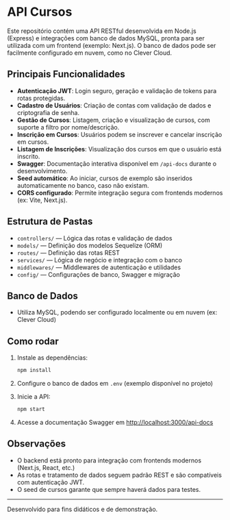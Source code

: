 # API Cursos

Este repositório contém uma API RESTful desenvolvida em Node.js (Express) e integrações com banco de dados MySQL, pronta para ser utilizada com um frontend (exemplo: Next.js). O banco de dados pode ser facilmente configurado em nuvem, como no Clever Cloud.

## Principais Funcionalidades

- **Autenticação JWT**: Login seguro, geração e validação de tokens para rotas protegidas.
- **Cadastro de Usuários**: Criação de contas com validação de dados e criptografia de senha.
- **Gestão de Cursos**: Listagem, criação e visualização de cursos, com suporte a filtro por nome/descrição.
- **Inscrição em Cursos**: Usuários podem se inscrever e cancelar inscrição em cursos.
- **Listagem de Inscrições**: Visualização dos cursos em que o usuário está inscrito.
- **Swagger**: Documentação interativa disponível em `/api-docs` durante o desenvolvimento.
- **Seed automático**: Ao iniciar, cursos de exemplo são inseridos automaticamente no banco, caso não existam.
- **CORS configurado**: Permite integração segura com frontends modernos (ex: Vite, Next.js).

## Estrutura de Pastas

- `controllers/` — Lógica das rotas e validação de dados
- `models/` — Definição dos modelos Sequelize (ORM)
- `routes/` — Definição das rotas REST
- `services/` — Lógica de negócio e integração com o banco
- `middlewares/` — Middlewares de autenticação e utilidades
- `config/` — Configurações de banco, Swagger e migração

## Banco de Dados

- Utiliza MySQL, podendo ser configurado localmente ou em nuvem (ex: Clever Cloud)

## Como rodar

1. Instale as dependências:
   ```sh
   npm install
   ```
2. Configure o banco de dados em `.env` (exemplo disponível no projeto)

3. Inicie a API:
   ```sh
   npm start
   ```
4. Acesse a documentação Swagger em [http://localhost:3000/api-docs](http://localhost:3000/api-docs)

## Observações

- O backend está pronto para integração com frontends modernos (Next.js, React, etc.)
- As rotas e tratamento de dados seguem padrão REST e são compatíveis com autenticação JWT.
- O seed de cursos garante que sempre haverá dados para testes.

---

Desenvolvido para fins didáticos e de demonstração.

